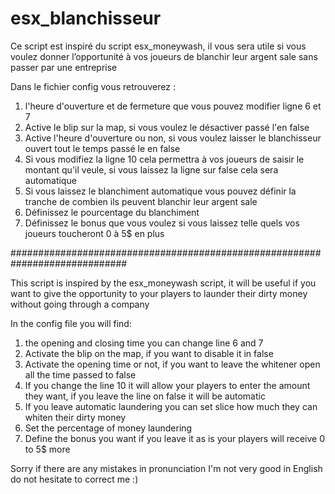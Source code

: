 # esx_blanchisseur

Ce script est inspiré du script esx_moneywash, il vous sera utile si vous voulez donner l’opportunité à vos joueurs de blanchir leur argent sale sans passer par une entreprise

Dans le fichier config vous retrouverez :
1. l'heure d'ouverture et de fermeture que vous pouvez modifier ligne 6 et 7
2. Active le blip sur la map, si vous voulez le désactiver passé l'en false
3. Active l'heure d'ouverture ou non, si vous voulez laisser le blanchisseur ouvert tout le temps passé le en false
4. Si vous modifiez la ligne 10 cela permettra à vos joueurs de saisir le montant qu'il veule, si vous laissez la ligne sur false cela sera automatique
5. Si vous laissez le blanchiment automatique vous pouvez définir la tranche de combien ils peuvent blanchir leur argent sale
6. Définissez le pourcentage du blanchiment
7. Définissez le bonus que vous voulez si vous laissez telle quels vos joueurs toucheront 0 à 5$ en plus

#############################################################################


This script is inspired by the esx_moneywash script, it will be useful if you want to give the opportunity to your players to launder their dirty money without going through a company


In the config file you will find:
1. the opening and closing time you can change line 6 and 7
2. Activate the blip on the map, if you want to disable it in false
3. Activate the opening time or not, if you want to leave the whitener open all the time passed to false
4. If you change the line 10 it will allow your players to enter the amount they want, if you leave the line on false it will be automatic
5. If you leave automatic laundering you can set slice how much they can whiten their dirty money
6. Set the percentage of money laundering
7. Define the bonus you want if you leave it as is your players will receive 0 to 5$ more

Sorry if there are any mistakes in pronunciation I'm not very good in English do not hesitate to correct me :)
